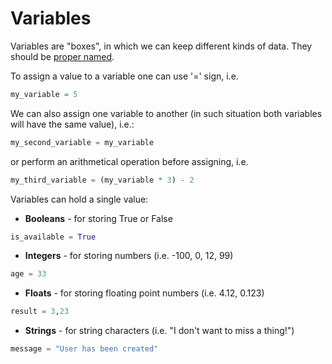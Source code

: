 # Variables

Variables are "boxes", in which we can keep different kinds of data. They should be [proper named](demo/107-clean-code.md).

To assign a value to a variable one can use '=' sign, i.e.

```python
my_variable = 5
```

We can also assign one variable to another (in such situation both variables will have the same value), i.e.:
```python 
my_second_variable = my_variable
```

or perform an arithmetical operation before assigning, i.e.
```python
my_third_variable = (my_variable * 3) - 2
```  
Variables can hold a single value:
  * **Booleans** - for storing True or False
```python
is_available = True
```
  * **Integers** - for storing numbers (i.e. -100, 0, 12, 99)
```python
age = 33
```
  * **Floats** - for storing floating point numbers (i.e. 4.12, 0.123)
```python
result = 3,23
```
  * **Strings** - for string characters (i.e. "I don't want to miss a thing!")
```python
message = "User has been created" 
```